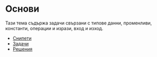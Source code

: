 # Основи

Тази тема съдържа задачи свързани с типове данни, променливи, константи, операции и изрази, вход и изход.

- [Снипети](./Snippets/)
- [Задачи](./Problems.md)
- [Решения](./Soulutions/)

